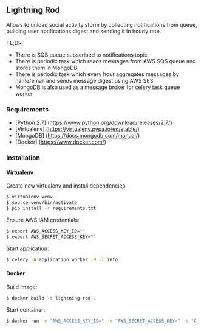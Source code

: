 ## Lightning Rod

Allows to unload social activity storm by collecting notifications from queue,
building user notifications digest and sending it in hourly rate.

TL;DR
* There is SQS queue subscribed to notifications topic
* There is periodic task which reads messages from AWS SQS queue and stores them in MongoDB
* There is periodic task which every hour aggregates messages by name/email and sends message digest using AWS SES
* MongoDB is also used as a message broker for celery task queue worker

### Requirements

* [Python 2.7] (https://www.python.org/download/releases/2.7/)
* [Virtualenv] (https://virtualenv.pypa.io/en/stable/)
* [MongoDB] (https://docs.mongodb.com/manual/)
* [Docker] (https://www.docker.com/)

### Installation

#### Virtualenv

Create new virtualenv and install dependencies:
~~~bash
$ virtualenv venv
$ source venv/bin/activate
$ pip install -r requirements.txt
~~~

Ensure AWS IAM credentials:
~~~bash
$ export AWS_ACCESS_KEY_ID=""
$ export AWS_SECRET_ACCESS_KEY=""
~~~

Start application:
~~~bash
$ celery -A application worker -B -l info
~~~

#### Docker

Build image:
~~~bash
$ docker build -t lightning-rod .
~~~

Start container:
~~~bash
$ docker run -e "AWS_ACCESS_KEY_ID=" -e "AWS_SECRET_ACCESS_KEY=" -e "C_FORCE_ROOT=true" -d lightning-rod
~~~